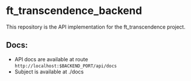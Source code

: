 # ft_transcendence_backend
This repository is the API implementation for the ft_transcendence project.

## Docs:
  - API docs are available at route `http://localhost:$BACKEND_PORT/api/docs`
  - Subject is available at ./docs